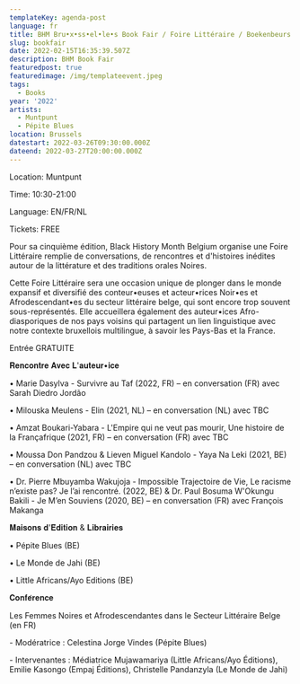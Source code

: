 ```yaml
---
templateKey: agenda-post
language: fr
title: BHM Bru•x•ss•el•le•s Book Fair / Foire Littéraire / Boekenbeurs
slug: bookfair
date: 2022-02-15T16:35:39.507Z
description: BHM Book Fair
featuredpost: true
featuredimage: /img/templateevent.jpeg
tags:
  - Books
year: '2022'
artists:
  - Muntpunt
  - Pépite Blues
location: Brussels
datestart: 2022-03-26T09:30:00.000Z
dateend: 2022-03-27T20:00:00.000Z
---
```

Location: Muntpunt

Time: 10:30-21:00

Language: EN/FR/NL

Tickets: FREE

Pour sa cinquième édition, Black History Month Belgium organise une Foire Littéraire remplie de conversations, de rencontres et d'histoires inédites autour de la littérature et des traditions orales Noires.

Cette Foire Littéraire sera une occasion unique de plonger dans le monde expansif et diversifié des conteur•euses et acteur•rices Noir•es et Afrodescendant•es du secteur littéraire belge, qui sont encore trop souvent sous-représentés. Elle accueillera également des auteur•ices Afro-diasporiques de nos pays voisins qui partagent un lien linguistique avec notre contexte bruxellois multilingue, à savoir les Pays-Bas et la France.

Entrée GRATUITE

𝐑𝐞𝐧𝐜𝐨𝐧𝐭𝐫𝐞 𝐀𝐯𝐞𝐜 𝐋'𝐚𝐮𝐭𝐞𝐮𝐫•𝐢𝐜𝐞

• Marie Dasylva - Survivre au Taf (2022, FR) – en conversation (FR) avec Sarah Diedro Jordão

• Milouska Meulens - Elin (2021, NL) – en conversation (NL) avec TBC

• Amzat Boukari-Yabara - L'Empire qui ne veut pas mourir, Une histoire de la Françafrique (2021, FR) – en conversation (FR) avec TBC

• Moussa Don Pandzou & Lieven Miguel Kandolo - Yaya Na Leki (2021, BE) – en conversation (NL) avec TBC

• Dr. Pierre Mbuyamba Wakujoja - Impossible Trajectoire de Vie, Le racisme n’existe pas? Je l’ai rencontré. (2022, BE) & Dr. Paul Bosuma W'Okungu Bakili - Je M’en Souviens (2020, BE) – en conversation (FR) avec François Makanga

𝐌𝐚𝐢𝐬𝐨𝐧𝐬 𝐝'𝐄́𝐝𝐢𝐭𝐢𝐨𝐧 & 𝐋𝐢𝐛𝐫𝐚𝐢𝐫𝐢𝐞𝐬

• Pépite Blues (BE)

• Le Monde de Jahi (BE)

• Little Africans/Ayo Editions (BE)

𝐂𝐨𝐧𝐟𝐞́𝐫𝐞𝐧𝐜𝐞

Les Femmes Noires et Afrodescendantes dans le Secteur Littéraire Belge (en FR)

\- Modératrice : Celestina Jorge Vindes (Pépite Blues)

\- Intervenantes : Médiatrice Mujawamariya (Little Africans/Ayo Éditions), Emilie Kasongo (Empaj Éditions), Christelle Pandanzyla (Le Monde de Jahi)
